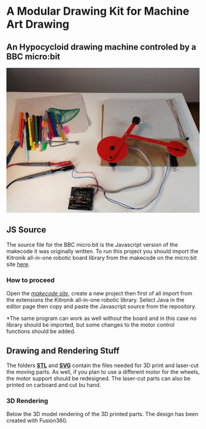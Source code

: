 # A Modular Drawing Kit for Machine Art Drawing
## An Hypocycloid drawing machine controled by a BBC micro:bit
![The machine](images/cover.jpg)

## JS Source
The source file for the BBC micro:bit is the Javascript version of the makecode it was originally written. To run this project you should import the Kitronik all-in-one robotic board library from the makecode on the micro:bit site [here](https://makecode.microbit.org/#).

### How to proceed
Open the *[makecode site](https://makecode.microbit.org/#)*, create a new project then first of all import from the extensions the Kitronik all-in-one robotic library. Select Java in the editor page then copy and paste the Javascript source from the repository.

*The same program can work as well without the board and in this case no library should be imported, but some changes to the motor control functions should be added.

## Drawing and Rendering Stuff
The folders **[STL](STL)** and **[SVG](SVG)** contain the files needed for 3D print and laser-cut the moving parts. As well, if you plan to use a different motor for the wheels, the motor support should be redesigned. The laser-cut parts can also be printed on carboard and cut bu hand.

### 3D Rendering
Below the 3D model rendering of the 3D printed parts. The design has been created with Fusion360.

